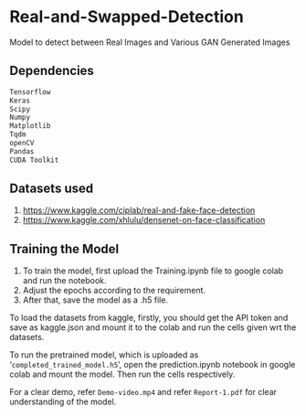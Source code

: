 # Real-and-Swapped-Detection
Model to detect between Real Images and Various GAN Generated Images

## Dependencies
```bash
Tensorflow
Keras
Scipy
Numpy
Matplotlib
Tqdm
openCV
Pandas
CUDA Toolkit
```

## Datasets used
1. https://www.kaggle.com/ciplab/real-and-fake-face-detection
2. https://www.kaggle.com/xhlulu/densenet-on-face-classification

## Training the Model
1. To train the model, first upload the Training.ipynb file to google colab and run the notebook. 
2. Adjust the epochs according to the requirement.
3. After that, save the model as a .h5 file.

To load the datasets from kaggle, firstly, you should get the API token and save as kaggle.json and mount it to the colab and run the cells given wrt the datasets.

To run the pretrained model, which is uploaded as ‘<code>completed_trained_model.h5</code>’, open the prediction.ipynb notebook in google colab and mount the model. Then run the cells respectively. 

For a clear demo, refer <code>Demo-video.mp4</code> and refer <code>Report-1.pdf</code> for clear understanding of the model. 
